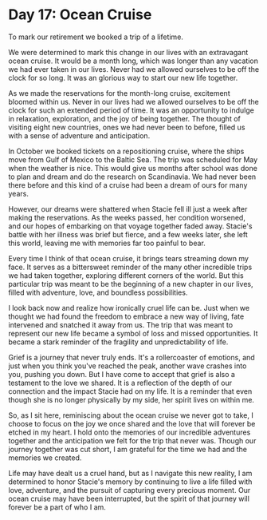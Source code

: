 # Day 17: Ocean Cruise

To mark our retirement we booked a trip of a lifetime.

We were determined to mark this change in our lives with an extravagant ocean cruise. It would be a
month long, which was longer than any vacation we had ever taken in our lives.  Never had we
allowed ourselves to be off the clock for so long.  It was an glorious way to start our new life
together.

As we made the reservations for the month-long cruise, excitement bloomed within us. Never in our
lives had we allowed ourselves to be off the clock for such an extended period of time. It was an
opportunity to indulge in relaxation, exploration, and the joy of being together. The thought of
visiting eight new countries, ones we had never been to before, filled us with a sense of adventure
and anticipation. 

In October we booked tickets on a repositioning cruise, where the ships move from Gulf of Mexico to
the Baltic Sea.  The trip was scheduled for May when the weather is nice.  This would give us months 
after school was done to plan and dream and do the research on Scandinavia.  We had never been there
before and this kind of a cruise had been a dream of ours for many years.

However, our dreams were shattered when Stacie fell ill just a week after making the reservations.
As the weeks passed, her condition worsened, and our hopes of embarking on that voyage together
faded away. Stacie's battle with her illness was brief but fierce, and a few weeks later, she left
this world, leaving me with memories far too painful to bear. 

Every time I think of that ocean cruise, it brings tears streaming down my face. It serves as a
bittersweet reminder of the many other incredible trips we had taken together, exploring different
corners of the world. But this particular trip was meant to be the beginning of a new chapter in
our lives, filled with adventure, love, and boundless possibilities. 

I look back now and realize how ironically cruel life can be. Just when we thought we had found the
freedom to embrace a new way of living, fate intervened and snatched it away from us. The trip that
was meant to represent our new life became a symbol of loss and missed opportunities. It became a
stark reminder of the fragility and unpredictability of life. 

Grief is a journey that never truly ends. It's a rollercoaster of emotions, and just when you think
you've reached the peak, another wave crashes into you, pushing you down. But I have come to accept
that grief is also a testament to the love we shared. It is a reflection of the depth of our
connection and the impact Stacie had on my life. It is a reminder that even though she is no longer
physically by my side, her spirit lives on within me. 

So, as I sit here, reminiscing about the ocean cruise we never got to take, I choose to focus on the
joy we once shared and the love that will forever be etched in my heart. I hold onto the memories
of our incredible adventures together and the anticipation we felt for the trip that never was.
Though our journey together was cut short, I am grateful for the time we had and the memories we
created. 

Life may have dealt us a cruel hand, but as I navigate this new reality, I am determined to honor
Stacie's memory by continuing to live a life filled with love, adventure, and the pursuit of
capturing every precious moment. Our ocean cruise may have been interrupted, but the spirit of that
journey will forever be a part of who I am.

